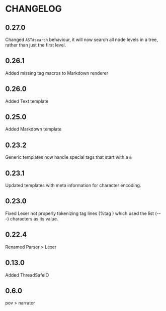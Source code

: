 CHANGELOG
=========
## 0.27.0
Changed `AST#search` behaviour, it will now search all node levels in a tree, rather than just the first level.

## 0.26.1
Added missing tag macros to Markdown renderer

## 0.26.0
Added Text template

## 0.25.0
Added Markdown template

## 0.23.2
Generic templates now handle special tags that start with a `&`

## 0.23.1
Updated templates with meta information for character encoding.

## 0.23.0
Fixed Lexer not properly tokenizing tag lines (%tag ) which used the list (---) characters as its value.

## 0.22.4
Renamed Parser > Lexer

## 0.13.0
Added ThreadSafeIO

## 0.6.0
pov > narrator

